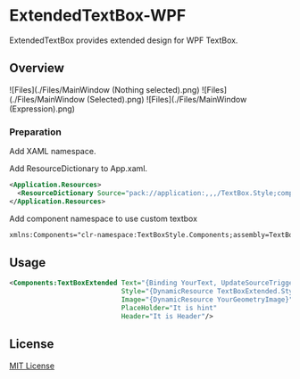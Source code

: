 # ExtendedTextBox-WPF

ExtendedTextBox provides extended design for WPF TextBox.
## Overview

![Files](./Files/MainWindow (Nothing selected).png)
![Files](./Files/MainWindow (Selected).png)
![Files](./Files/MainWindow (Expression).png)

### Preparation

Add XAML namespace.

Add ResourceDictionary to App.xaml.

```xml
<Application.Resources>
  <ResourceDictionary Source="pack://application:,,,/TextBox.Style;component/Styles/BaseDictionary.xaml"/>
</Application.Resources>
```
Add component namespace to use custom textbox

```xml
xmlns:Components="clr-namespace:TextBoxStyle.Components;assembly=TextBox.Style"
```

## Usage

```xml
<Components:TextBoxExtended Text="{Binding YourText, UpdateSourceTrigger=PropertyChanged}"
                            Style="{DynamicResource TextBoxExtended.Style}"
                            Image="{DynamicResource YourGeometryImage}"
                            PlaceHolder="It is hint"
                            Header="It is Header"/>
```

## License

[MIT License](Licence)
